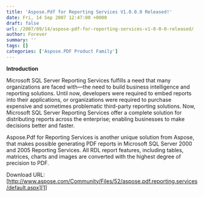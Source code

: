 ```yaml
---
title: 'Aspose.Pdf for Reporting Services V1.0.0.0 Released!'
date: Fri, 14 Sep 2007 12:47:00 +0000
draft: false
url: /2007/09/14/aspose-pdf-for-reporting-services-v1-0-0-0-released/
author: Forever
summary: ''
tags: []
categories: ['Aspose.PDF Product Family']
---
```


**Introduction**

Microsoft SQL Server Reporting Services fulfills a need that many organizations are faced with—the need to build business intelligence and reporting solutions. Until now, developers were required to embed reports into their applications, or organizations were required to purchase expensive and sometimes problematic third-party reporting solutions. Now, Microsoft SQL Server Reporting Services offer a complete solution for distributing reports across the enterprise; enabling businesses to make decisions better and faster.

Aspose.Pdf for Reporting Services is another unique solution from Aspose, that makes possible generating PDF reports in Microsoft SQL Server 2000 and 2005 Reporting Services. All RDL report features, including tables, matrices, charts and images are converted with the highest degree of precision to PDF.

Download URL: [http://www.aspose.com/Community/Files/52/aspose.pdf.reporting.services/default.aspx][1]




[1]: http://www.aspose.com/Community/Files/52/aspose.pdf.reporting.services/default.aspx





